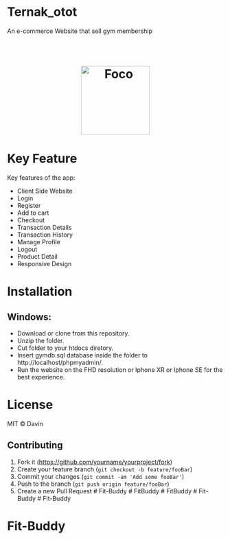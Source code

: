 # Ternak_otot
An e-commerce Website that sell gym membership

<h1 align="center">
  <br>
  <img src="https://github.com/FitBuddy/Image/logo1.png" alt="Foco" width="160">
</h1>

# Key Feature
Key features of the app:
- Client Side Website
- Login
- Register
- Add to cart
- Checkout
- Transaction Details
- Transaction History
- Manage Profile
- Logout
- Product Detail
- Responsive Design

# Installation
## Windows:
- Download or clone from this repository.
- Unzip the folder.
- Cut folder to your htdocs diretory.
- Insert gymdb.sql database inside the folder to http://localhost/phpmyadmin/.
- Run the website on the FHD resolution or Iphone XR or Iphone SE for the best experience.

# License
MIT  © Davin

## Contributing

1. Fork it (<https://github.com/yourname/yourproject/fork>)
2. Create your feature branch (`git checkout -b feature/fooBar`)
3. Commit your changes (`git commit -am 'Add some fooBar'`)
4. Push to the branch (`git push origin feature/fooBar`)
5. Create a new Pull Request
#   F i t - B u d d y 
 
 #   F i t B u d d y 
 
 #   F i t B u d d y 
 
 #   F i t - B u d d y 
 
 # Fit-Buddy
# Fit-Buddy
